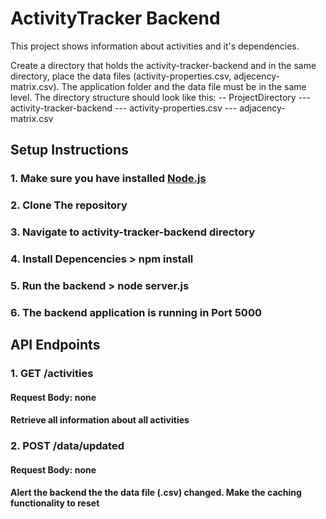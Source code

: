 # ActivityTracker Backend
This project shows information about activities and it's dependencies.

Create a directory that holds the activity-tracker-backend and in the same directory, place the data files (activity-properties.csv, adjecency-matrix.csv). 
The application folder and the data file must be in the same level. 
The directory structure should look like this:
    -- ProjectDirectory
    --- activity-tracker-backend
    --- activity-properties.csv
    --- adjacency-matrix.csv
 

## Setup Instructions
### 1. Make sure you have installed [Node.js](https://nodejs.org/)
### 2. Clone The repository
### 3. Navigate to activity-tracker-backend directory
### 4. Install Depencencies > npm install
### 5. Run the backend > node server.js
### 6. The backend application is running in Port 5000


## API Endpoints
### 1. GET /activities
#### Request Body: none
#### Retrieve all information about all activities
### 2. POST /data/updated
#### Request Body: none
#### Alert the backend the the data file (.csv) changed. Make the caching functionality to reset
